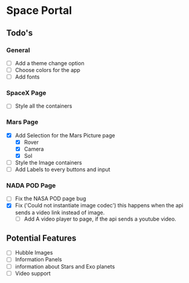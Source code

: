 # Space Portal

## Todo's

### General

- [ ] Add a theme change option
- [ ] Choose colors for the app
- [ ] Add fonts

### SpaceX Page

- [ ] Style all the containers

### Mars Page

- [x] Add Selection for the Mars Picture page
  - [x] Rover
  - [x] Camera
  - [x] Sol
- [ ] Style the Image containers
- [ ] Add Labels to every buttons and input

### NADA POD Page

- [ ] Fix the NASA POD page bug
- [x] Fix ('Could not instantiate image codec') this happens when the api sends a video link instead of image.
  - [ ] Add A video player to page, if the api sends a youtube video.

## Potential Features

- [ ] Hubble Images
- [ ] Information Panels
- [ ] information about Stars and Exo planets
- [ ] Video support
